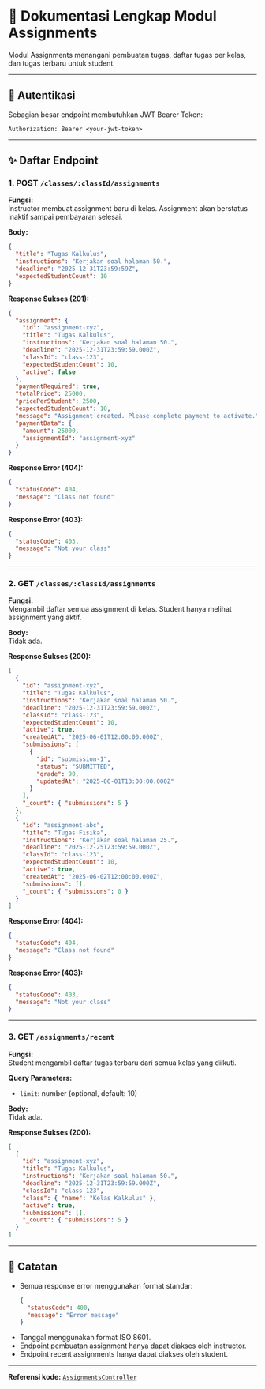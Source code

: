 # 📝 Dokumentasi Lengkap Modul Assignments

Modul Assignments menangani pembuatan tugas, daftar tugas per kelas, dan tugas terbaru untuk student.

---

## 🔐 Autentikasi

Sebagian besar endpoint membutuhkan JWT Bearer Token:

```
Authorization: Bearer <your-jwt-token>
```

---

## ✨ Daftar Endpoint

### 1. POST `/classes/:classId/assignments`

**Fungsi:**  
Instructor membuat assignment baru di kelas. Assignment akan berstatus inaktif sampai pembayaran selesai.

**Body:**

```json
{
  "title": "Tugas Kalkulus",
  "instructions": "Kerjakan soal halaman 50.",
  "deadline": "2025-12-31T23:59:59Z",
  "expectedStudentCount": 10
}
```

**Response Sukses (201):**

```json
{
  "assignment": {
    "id": "assignment-xyz",
    "title": "Tugas Kalkulus",
    "instructions": "Kerjakan soal halaman 50.",
    "deadline": "2025-12-31T23:59:59.000Z",
    "classId": "class-123",
    "expectedStudentCount": 10,
    "active": false
  },
  "paymentRequired": true,
  "totalPrice": 25000,
  "pricePerStudent": 2500,
  "expectedStudentCount": 10,
  "message": "Assignment created. Please complete payment to activate.",
  "paymentData": {
    "amount": 25000,
    "assignmentId": "assignment-xyz"
  }
}
```

**Response Error (404):**

```json
{
  "statusCode": 404,
  "message": "Class not found"
}
```

**Response Error (403):**

```json
{
  "statusCode": 403,
  "message": "Not your class"
}
```

---

### 2. GET `/classes/:classId/assignments`

**Fungsi:**  
Mengambil daftar semua assignment di kelas. Student hanya melihat assignment yang aktif.

**Body:**  
Tidak ada.

**Response Sukses (200):**

```json
[
  {
    "id": "assignment-xyz",
    "title": "Tugas Kalkulus",
    "instructions": "Kerjakan soal halaman 50.",
    "deadline": "2025-12-31T23:59:59.000Z",
    "classId": "class-123",
    "expectedStudentCount": 10,
    "active": true,
    "createdAt": "2025-06-01T12:00:00.000Z",
    "submissions": [
      {
        "id": "submission-1",
        "status": "SUBMITTED",
        "grade": 90,
        "updatedAt": "2025-06-01T13:00:00.000Z"
      }
    ],
    "_count": { "submissions": 5 }
  },
  {
    "id": "assignment-abc",
    "title": "Tugas Fisika",
    "instructions": "Kerjakan soal halaman 25.",
    "deadline": "2025-12-25T23:59:59.000Z",
    "classId": "class-123",
    "expectedStudentCount": 10,
    "active": true,
    "createdAt": "2025-06-02T12:00:00.000Z",
    "submissions": [],
    "_count": { "submissions": 0 }
  }
]
```

**Response Error (404):**

```json
{
  "statusCode": 404,
  "message": "Class not found"
}
```

**Response Error (403):**

```json
{
  "statusCode": 403,
  "message": "Not your class"
}
```

---

### 3. GET `/assignments/recent`

**Fungsi:**  
Student mengambil daftar tugas terbaru dari semua kelas yang diikuti.

**Query Parameters:**

- `limit`: number (optional, default: 10)

**Body:**  
Tidak ada.

**Response Sukses (200):**

```json
[
  {
    "id": "assignment-xyz",
    "title": "Tugas Kalkulus",
    "instructions": "Kerjakan soal halaman 50.",
    "deadline": "2025-12-31T23:59:59.000Z",
    "classId": "class-123",
    "class": { "name": "Kelas Kalkulus" },
    "active": true,
    "submissions": [],
    "_count": { "submissions": 5 }
  }
]
```

---

## 📝 Catatan

- Semua response error menggunakan format standar:
  ```json
  {
    "statusCode": 400,
    "message": "Error message"
  }
  ```
- Tanggal menggunakan format ISO 8601.
- Endpoint pembuatan assignment hanya dapat diakses oleh instructor.
- Endpoint recent assignments hanya dapat diakses oleh student.

---

**Referensi kode:** [`AssignmentsController`](src/assignments/assignments.controller.ts)

